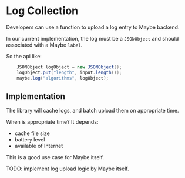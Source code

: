 # Log Collection
Developers can use a function to upload a log entry to Maybe backend.

In our current implementation, the log must be a `JSONObject` and should associated with a Maybe `label`.

So the api like:

```Java
    JSONObject logObject = new JSONObject();
    logObject.put("length", input.length());
    maybe.log("algorithms", logObject);
```

## Implementation
The library will cache logs, and batch upload them on appropriate time.

When is appropriate time? It depends:

* cache file size
* battery level
* available of Internet

This is a good use case for Maybe itself.

TODO: implement log upload logic by Maybe itself.

